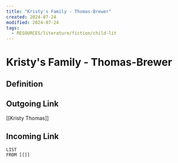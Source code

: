 ```yaml
---
title: "Kristy's Family - Thomas-Brewer"
created: 2024-07-24
modified: 2024-07-24
tags:
  - RESOURCES/literature/fiction/child-lit
---
```

# Kristy's Family - Thomas-Brewer

## Definition

## Outgoing Link
[[Kristy Thomas]]
## Incoming Link
```dataview
LIST
FROM [[]]
```
